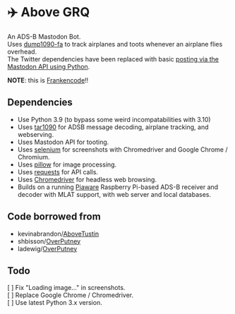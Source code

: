 # ✈️ Above GRQ

An ADS-B Mastodon Bot.\
Uses [dump1090-fa](https://github.com/flightaware/dump1090) to track airplanes and toots whenever an airplane flies overhead.\
The Twitter dependencies have been replaced with basic [posting via the Mastodon API using Python](https://roytang.net/2021/11/mastodon-api-python/).

**NOTE**: this is [Frankencode](https://www.urbandictionary.com/define.php?term=Frankencode)!!

## Dependencies

- Use Python 3.9 (to bypass some weird incompatabilities with 3.10)
- Uses [tar1090](https://github.com/wiedehopf/tar1090) for ADSB message decoding, airplane tracking, and webserving.
- Uses Mastodon API for tooting.
- Uses [selenium](https://pypi.python.org/pypi/selenium) for screenshots with Chromedriver and Google Chrome / Chromium.
- Uses [pillow](https://python-pillow.org/) for image processing.
- Uses [requests](https://pypi.org/project/requests/) for API calls.
- Uses [Chromedriver](https://chromedriver.chromium.org/) for headless web browsing.
- Builds on a running [Piaware](https://flightaware.com/adsb/piaware/build) Raspberry Pi-based ADS-B receiver and decoder with MLAT support, with web server and local databases.

## Code borrowed from

- kevinabrandon/[AboveTustin](https://github.com/kevinabrandon/AboveTustin)
- shbisson/[OverPutney](https://github.com/shbisson/OverPutney)
- ladewig/[OverPutney](https://github.com/ladewig/OverPutney)

## Todo

[ ] Fix "Loading image..." in screenshots.\
[ ] Replace Google Chrome / Chromedriver.\
[ ] Use latest Python 3.x version.
